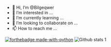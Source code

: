 - 👋 Hi, I’m @Bilgeqwer
- 👀 I’m interested in ...
- 🌱 I’m currently learning ...
- 💞️ I’m looking to collaborate on ...
- 📫 How to reach me ...

<!---
Bilgeqwer/Bilgeqwer is a ✨ special ✨ repository because its `README.md` (this file) appears on your GitHub profile.
You can click the Preview link to take a look at your changes.
--->
[![forthebadge made-with-python](http://ForTheBadge.com/images/badges/made-with-python.svg)](https://www.python.org/)
![Github stats 1](https://github-readme-stats.vercel.app/api?username=bilgekulz&show_icons=true&theme=gradient) 

